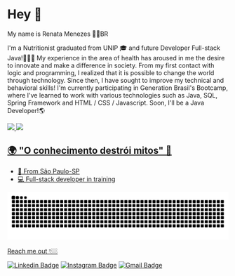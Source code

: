 # Hey 👋

My name is Renata Menezes 👩🏽BR

I'm a Nutritionist graduated from UNIP 🎓 and future Developer Full-stack Java!👩🏻‍💻
My experience in the area of health has aroused in me the desire to innovate and make a difference in society.
From my first contact with logic and programming, I realized that it is possible to change the world through technology. Since then, I have sought to improve my technical and behavioral skills!
I'm currently participating in Generation Brasil's Bootcamp, where I've learned to work with various technologies such as Java, SQL, Spring Framework and HTML / CSS / Javascript.
Soon, I'll be a Java Developer!🌎

 <div>
  <a href="https://github.com/RenataDayana">
  <img height="180em" src="https://github-readme-stats.vercel.app/api?username=RenataDayana&show_icons=true&theme=light&include_all_commits=true&count_private=true"/>
  <img height="180em" src="https://github-readme-stats.vercel.app/api/top-langs/?username=RenataDayana&layout=compact&langs_count=7&theme=light"/>
</div>

## 🌍 "O conhecimento destrói mitos" 🧠

- 📍 From São Paulo-SP 
- 💻  Full-stack developer in training


 ![Snake animation](https://github.com/RenataDayana/RenataDayana/blob/output/github-contribution-grid-snake.svg)

Reach me out 👇🏼

 [![Linkedin Badge](https://img.shields.io/badge/-LinkedIn-blue?style=flat-square&logo=Linkedin&logoColor=white&link=https://www.linkedin.com/in/renata-dayana-de-oliveira-menezes-19a57549/)](https://www.linkedin.com/in/renata-dayana-de-oliveira-menezes-19a57549/)
 [![Instagram Badge](https://img.shields.io/badge/-Instagram-violet?style=flat-square&logo=Instagram&logoColor=white&link=https://www.instagram.com/renata.menezes_/)](https://www.instagram.com/renata.menezes_/)
 [![Gmail Badge](https://img.shields.io/badge/-Gmail-red?style=flat-square&logo=Gmail&logoColor=white&link=mailto:renata.dayana@gmail.com)](mailto:renata.dayana@gmail.com)


 
</div>
